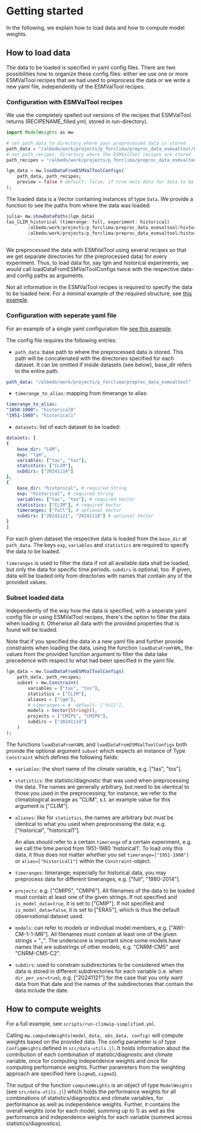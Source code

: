 # Getting started

In the following, we explain how to load data and how to compute model weights.

## How to load data

The data to be loaded is specified in yaml config files. There are two 
possibilities how to organize these config files: either we use one or more 
ESMValTool recipes that we had used to preprocess the data or we write a new 
yaml file, independently of the ESMValTool recipes.

### Configuration with ESMValTool recipes

We use the completely spelled out versions of the recipes that ESMValTool
returns (RECIPENAME_filled.yml, stored in run-directory).

````julia
import ModelWeights as mw

# set path_data to directory where your preprocessed data is stored
path_data = "/albedo/work/projects/p_forclima/preproc_data_esmvaltool/LGM";
# set path_recipes: directory where the ESMValTool recipes are stored 
path_recipes = "/albedo/work/projects/p_forclima/preproc_data_esmvaltool/configs-ModelWeights/esmvaltool-recipes/lgm-cmip5-cmip6";

lgm_data = mw.loadDataFromESMValToolConfigs(
    path_data, path_recipes;
    preview = false # default: false; if true meta data for data to be loaded is returned
);
````
The loaded data is a Vector containing instances of type `Data`. We provide a function to 
see the paths from where the data was loaded: 

```julia
julia> mw.showDataPaths(lgm_data)
tas_CLIM_historical (timerange: full, experiment: historical)
        /albedo/work/projects/p_forclima/preproc_data_esmvaltool/historical/recipe_cmip5_historical_tas_20241121_115637/preproc/historical/tas_CLIM/CMIP5_CNRM-CM5_Amon_historical_r1i1p1_tas.nc
        /albedo/work/projects/p_forclima/preproc_data_esmvaltool/historical/recipe_cmip5_historical_tas_20241121_115637/preproc/historical/tas_CLIM/CMIP5_IPSL-CM5A-LR_Amon_historical_r1i1p1_tas.nc
        ...
```



We preprocessed the data with ESMValTool using several recipes so that we get separate directories for (the preprocessed data) for every experiment. Thus, to load data for, say lgm and historical experiments, we would call loadDataFromESMValToolConfigs twice with the respective data- and config paths as arguments.

Not all information in the ESMValTool recipes is required to specify the data to be loaded here. For a minimal example of the required structure, see [this example](https://github.com/awi-esc/SimilarityWeights/blob/main/configs/examples/esmvaltool-recipes/mwe_esmvaltool_config.yml).

###  Configuration with seperate yaml file

For an example of a single yaml configuration file [see this example](https://github.com/awi-esc/SimilarityWeights/blob/main/configs/examples/example-lgm-historical.yml).

The config file requires the following entries: 

- `path_data`: base path to where the preprocessed data is stored. This path will be concatenated with the directories specified for each dataset. It can be omitted if inside datasets (see below), base_dir refers to the entire path.

````yaml
path_data: "/albedo/work/projects/p_forclima/preproc_data_esmvaltool"
````

- `timerange_to_alias`: mapping from timerange to alias:

````yaml
timerange_to_alias:
"1850-1900": "historical0"
"1951-1980": "historical1"
````

- `datasets`: list of each dataset to be loaded: 

````yaml
datasets: [
{
    base_dir: "LGM", 
    exp: "lgm", 
    variables: ["tas", "tos"], 
    statistics: ["CLIM"], 
    subdirs: ["20241114"]
},
{
    base_dir: "historical", # required String
    exp: "historical", # required String
    variables: ["tas", "tos"], # required Vector
    statistics: ["CLIM"], # required Vector
    timeranges: ["full"], # optional Vector
    subdirs: ["20241121", "20241118"] # optional Vector
}
]
````

For each given dataset the respective data is loaded from the `base_dir` at
`path_data`. The keys `exp`, `variables` and `statistics` are required to 
specify the data to be loaded. 

`timeranges` is used to filter the data if not 
all available data shall be loaded, but only the data for specific time periods.
`subdirs` is optional, too. If given, data will be loaded only from directories
with names that contain any of the provided values. 



### Subset loaded data

Independently of the way how the data is specified, with a seperate yaml config 
file or using ESMValTool recipes, there's the option to filter the data when 
loading it. Otherwise all  data with the provided properties that is found will
be loaded.

Note that if you specified the data in a new yaml file and further provide 
constraints when loading the data, using the
function `loadDataFromYAML`, the values from the provided function argument 
to filter the data take precedence with respect to what had been specified in 
the yaml file. 


````julia
lgm_data = mw.loadDataFromESMValToolConfigs(
    path_data, path_recipes;
    subset = mw.Constraint(
        variables = ["tas", "tos"],
        statistics = ["CLIM"],
        aliases = ["lgm"],
        # timeranges = #  default: ["full"],
        models = Vector{String}(),
        projects = ["CMIP5", "CMIP6"],
        subdirs = ["20241114"]
    )
);
````

The functions `loadDataFromYAML` and `loadDataFromESMValToolConfigs` both 
provide the optional argument `subset` which expects an instance of Type 
`Constraint` which defines the following fields:

- `variables`: the short name of the climate variable, e.g. ["tas", "tos"].

- `statistics`: the statistic/diagnostic that was used when preprocessing the data. The names are generally arbitrary, but need to be identical to those you used in the preprocessing; for instance, we refer to the climatological average as "CLIM", s.t. an example value for this argument is ["CLIM"].

- `aliases`: like for `statistics`, the names are arbitrary but must be identical to what you used when preprocessing the data; e.g. ["historical", "historical1"].

    An alias should refer to a certain `timerange` of a certain experiment, e.g. we call the time period from 1951-1980 'historical1'. To load only this data, it thus does not matter whether you set `timerange=["1951-1980"]` or `alias=["historical1"]` within the `Constraint`-object.

- `timeranges`: timerange; especially for historical data, you may preprocess data for different timeranges,  e.g. ["full", "1980-2014"]. 

- `projects`:  e.g. ["CMIP5", "CMIP6"]. All filenames of the data to be loaded must contain at least one of the given strings. If not specified and `is_model_data=true`, it is set to ["CMIP"]. If not specified and `is_model_data=false`, it is set to ["ERA5"], which is thus the default observational dataset used.

- `models`: can refer to models or individual model members, e.g. ["AWI-CM-1-1-MR"]. All filenames must contain at least one of the given strings + "_". The underscore is important since some models have names that are substrings of other models, e.g. "CNRM-CM5" and "CNRM-CM5-C2". 

- `subdirs`: used to constrain subdirectories to be considered when the data is stored in different subdirectories for each variable (i.e. when `dir_per_var=true`), e.g. ["20241121"] for the case that you only want data from that date and the names of the subdirectories that contain the data include the date.


## How to compute weights

For a full example, see `scripts/run-climwip-simplified.yml`.

Calling `mw.computeWeights(model_data, obs_data, config)` will compute weights based on the provided data.
The config parameter is of type `ConfigWeights` defined in `src/data-utils.jl`. It holds information about the contribution of each combination of statistic/diagnostic and climate variable, once for computing
independence weights and once for computing performance weights. Further parameters from the weighting approach are specified here (`sigmaD`, `sigmaS`). 

The output of the function `computeWeights` is an object of type `ModelWeights` (see `src/data-utils.jl`) which
holds the performance weights for all combinations of statistics/diagnostics and climate variables, for performance as well as independence weights. 
Further, it contains the overall weights (one for each model, summing up to 1) as well as the performance and independence weights 
for each variable (summed across statistics/diagnostics).
<!-- - `weights_variables:`: For each of 'performance' and 'independence' one value per climate variable considered. These values represent the weight of how much each climate variable influences the generalized distance of a model, which is computed by taking a weighted average across the distances with respect to different variables. Should sum up to 1.  -->

